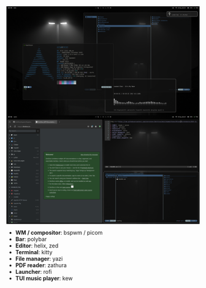 <img src="https://raw.githubusercontent.com/ch4rioteer/Dotfiles/main/bspwm/AlmoustBlack/screenshots/2025-02-28-235508_1920x1080_scrot.png" align="center">
<img src="https://raw.githubusercontent.com/ch4rioteer/Dotfiles/main/bspwm/AlmoustBlack/screenshots/2025-02-28-235609_1920x1080_scrot.png" align="center">

* **WM / compositor**: bspwm / picom
* **Bar**: polybar
* **Editor**: helix, zed
* **Terminal**: kitty
* **File manager**: yazi
* **PDF reader**: zathura
* **Launcher**: rofi
* **TUI music player**: kew
